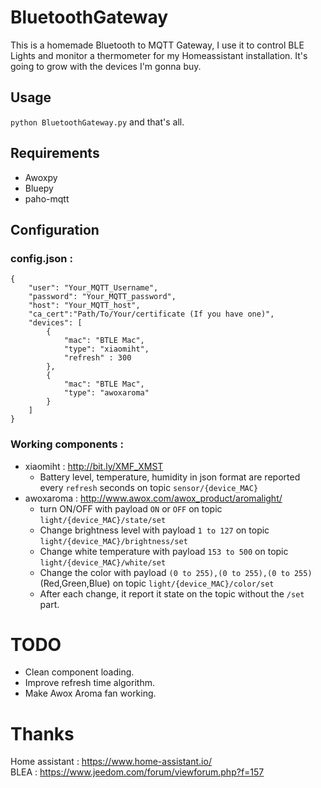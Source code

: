 # BluetoothGateway

This is a homemade Bluetooth to MQTT Gateway, I use it to control BLE Lights and monitor a thermometer for my Homeassistant installation.
It's going to grow with the devices I'm gonna buy.


## Usage

``python BluetoothGateway.py`` and that's all.

## Requirements
- Awoxpy
- Bluepy
- paho-mqtt

## Configuration

### config.json : 
```
{
	"user": "Your_MQTT_Username",
	"password": "Your_MQTT_password",
	"host": "Your_MQTT_host",
	"ca_cert":"Path/To/Your/certificate (If you have one)",
	"devices": [
		{
			"mac": "BTLE Mac",
			"type": "xiaomiht",
            "refresh" : 300
		},
		{
			"mac": "BTLE Mac",
			"type": "awoxaroma"
		}
	]
}
```

### Working components : 
- xiaomiht : http://bit.ly/XMF_XMST
    - Battery level, temperature, humidity in json format are reported every `refresh` seconds on topic `sensor/{device_MAC}`
- awoxaroma : http://www.awox.com/awox_product/aromalight/
    - turn ON/OFF with payload `ON` or `OFF` on topic `light/{device_MAC}/state/set`
    - Change brightness level with payload `1 to 127` on topic `light/{device_MAC}/brightness/set`
    - Change white temperature with payload `153 to 500` on topic `light/{device_MAC}/white/set`
    - Change the color with payload `(0 to 255),(0 to 255),(0 to 255)` (Red,Green,Blue) on topic `light/{device_MAC}/color/set`
    - After each change, it report it state on the topic without the `/set` part.  

# TODO
- Clean component loading.
- Improve refresh time algorithm.
- Make Awox Aroma fan working. 


# Thanks

Home assistant : https://www.home-assistant.io/  
BLEA : https://www.jeedom.com/forum/viewforum.php?f=157